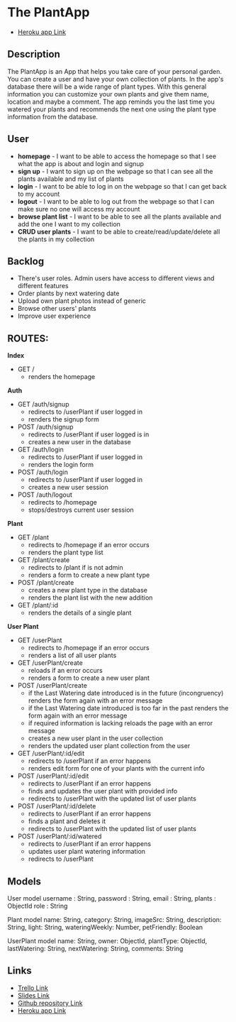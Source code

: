 # The PlantApp

- [Heroku app Link](https://https://plantappiron.herokuapp.com/)

## Description

The PlantApp is an App that helps you take care of your personal garden. You can create a user and have your own collection of plants. In the app's database there will be a wide range of plant types. With this general information you can customize your own plants and give them name, location and maybe a comment. The app reminds you the last time you watered your plants and recommends the next one using the plant type information from the database.

## User

- **homepage** - I want to be able to access the homepage so that I see what the app is about and login and signup
- **sign up** - I want to sign up on the webpage so that I can see all the plants available and my list of plants
- **login** - I want to be able to log in on the webpage so that I can get back to my account
- **logout** - I want to be able to log out from the webpage so that I can make sure no one will access my account
- **browse plant list** - I want to be able to see all the plants available and add the one I want to my collection
- **CRUD user plants** - I want to be able to create/read/update/delete all the plants in my collection


## Backlog

- There's user roles. Admin users have access to different views and different features
- Order plants by next watering date
- Upload own plant photos instead of generic
- Browse other users' plants 
- Improve user experience

## ROUTES:
**Index**
- GET / 
    - renders the homepage 

**Auth**
- GET /auth/signup
    - redirects to /userPlant if user logged in
    - renders the signup form 
- POST /auth/signup
    - redirects to /userPlant if user logged is in
    - creates a new user in the database
- GET /auth/login
    - redirects to /userPlant if user logged in
    - renders the login form 
- POST /auth/login
    - redirects to /userPlant if user logged in
    - creates a new user session 
- POST /auth/logout 
    - redirects to /homepage 
    - stops/destroys current user session

**Plant**
- GET /plant
    - redirects to /homepage if an error occurs
    - renders the plant type list
- GET /plant/create
    - redirects to /plant if is not admin
    - renders a form to create a new plant type
- POST /plant/create
    - creates a new plant type in the database
    - renders the plant list with the new addition
- GET /plant/:id
    - renders the details of a single plant

**User Plant**
- GET /userPlant
    - redirects to /homepage if an error occurs
    - renders a list of all user plants
- GET /userPlant/create
    - reloads if an error occurs
    - renders a form to create a new user plant 
- POST /userPlant/create
    - if the Last Watering date introduced is in the future (incongruency) renders the form again with an error message
    - if the Last Watering date introduced is too far in the past renders the form again with an error message
    - if required information is lacking reloads the page with an error message
    - creates a new user plant in the user collection
    - renders the updated user plant collection from the user
- GET /userPlant/:id/edit
    - redirects to /userPlant if an error happens
    - renders edit form for one of your plants with the current info
- POST /userPlant/:id/edit
    - redirects to /userPlant if an error happens
    - finds and updates the user plant with provided info
    - redirects to /userPlant with the updated list of user plants
- POST /userPlant/:id/delete
    - redirects to /userPlant if an error happens
    - finds a plant and deletes it 
    - redirects to /userPlant with the updated list of user plants
- POST /userPlant/:id/watered
    - redirects to /userPlant if an error happens
    - updates user plant watering information 
    - redirects to /userPlant


## Models
User model
    username : String,
    password : String,
    email : String,
    plants : ObjectId<UserPlant>
    role : String

Plant model
    name: String,
    category: String,
    imageSrc: String,
    description: String,
    light: String,
    wateringWeekly: Number,
    petFriendly: Boolean

UserPlant model
    name: String,
    owner: ObjectId<User>,
    plantType: ObjectId<Plant>,
    lastWatering: String,
    nextWatering: String,
    comments: String

    
## Links

- [Trello Link](https://trello.com/b/ITGWOM0Q/backend-project)
- [Slides Link](https://docs.google.com/presentation/d/1v-4U4MX5f_-c-O5cHzfqQ0pyR_90xmpkYhAKGwX5dKI/edit#slide=id.g12c83e1429a_0_18)
- [Github repository Link](https://github.com/estebanba/ironhack-backend-project)
- [Heroku app Link](https://https://plantappiron.herokuapp.com/)
